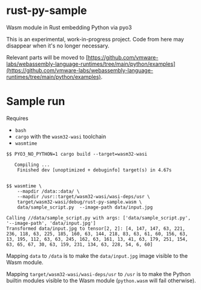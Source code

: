 # rust-py-sample
Wasm module in Rust embedding Python via pyo3

This is an experimental, work-in-progress project. Code from here may disappear when it's no longer necessary.

Relevant parts will be moved to [https://github.com/vmware-labs/webassembly-language-runtimes/tree/main/python/examples](https://github.com/vmware-labs/webassembly-language-runtimes/tree/main/python/examples).

# Sample run

Requires

 - `bash`
 - `cargo` with the `wasm32-wasi` toolchain
 - `wasmtime`


```
$$ PYO3_NO_PYTHON=1 cargo build --target=wasm32-wasi

   Compiling ...
    Finished dev [unoptimized + debuginfo] target(s) in 4.67s


$$ wasmtime \
    --mapdir /data::data/ \
    --mapdir /usr::target/wasm32-wasi/wasi-deps/usr \
    target/wasm32-wasi/debug/rust-py-sample.wasm \
    data/sample_script.py  --image-path data/input.jpg

Calling //data/sample_script.py with args: ['data/sample_script.py', '--image-path', 'data/input.jpg']
Transformed data/input.jpg to tensor[2, 2]: [4, 147, 147, 63, 221, 236, 118, 63, 225, 185, 160, 63, 144, 218, 83, 63, 61, 60, 156, 63, 13, 195, 112, 63, 63, 245, 162, 63, 161, 13, 41, 63, 179, 251, 154, 63, 65, 67, 30, 63, 159, 231, 134, 63, 228, 54, 6, 60]
```

Mapping `data` to `/data` is to make the `data/input.jpg` image visible to the Wasm module.

Mapping `target/wasm32-wasi/wasi-deps/usr` to `/usr` is to make the Python builtin modules visible to the Wasm module (`python.wasm` will fail otherwise).

